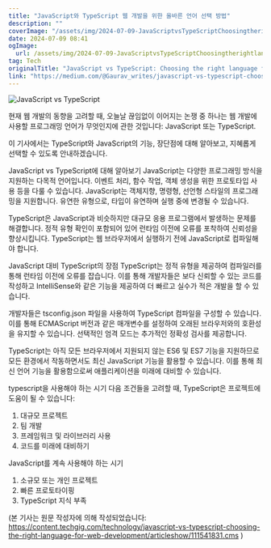 ```yaml
---
title: "JavaScript와 TypeScript 웹 개발을 위한 올바른 언어 선택 방법"
description: ""
coverImage: "/assets/img/2024-07-09-JavaScriptvsTypeScriptChoosingtherightlanguageforwebdevelopment_0.png"
date: 2024-07-09 08:41
ogImage:
  url: /assets/img/2024-07-09-JavaScriptvsTypeScriptChoosingtherightlanguageforwebdevelopment_0.png
tag: Tech
originalTitle: "JavaScript vs TypeScript: Choosing the right language for web development"
link: "https://medium.com/@Gaurav_writes/javascript-vs-typescript-choosing-the-right-language-for-web-development-074da0142732"
---
```


![JavaScript vs TypeScript](/assets/img/2024-07-09-JavaScriptvsTypeScriptChoosingtherightlanguageforwebdevelopment_0.png)

현재 웹 개발의 동향을 고려할 때, 오늘날 끊임없이 이어지는 논쟁 중 하나는 웹 개발에 사용할 프로그래밍 언어가 무엇인지에 관한 것입니다: JavaScript 또는 TypeScript.

이 기사에서는 TypeScript와 JavaScript의 기능, 장단점에 대해 알아보고, 지혜롭게 선택할 수 있도록 안내하겠습니다.

JavaScript vs TypeScript에 대해 알아보기
JavaScript는 다양한 프로그래밍 방식을 지원하는 다목적 언어입니다. 이벤트 처리, 함수 작업, 객체 생성을 위한 프로토타입 사용 등을 다룰 수 있습니다. JavaScript는 객체지향, 명령형, 선언형 스타일의 프로그래밍을 지원합니다. 유연한 유형으로, 타입이 유연하며 실행 중에 변경될 수 있습니다.

<div class="content-ad"></div>

TypeScript은 JavaScript과 비슷하지만 대규모 응용 프로그램에서 발생하는 문제를 해결합니다. 정적 유형 확인이 포함되어 있어 런타임 이전에 오류를 포착하여 신뢰성을 향상시킵니다. TypeScript는 웹 브라우저에서 실행하기 전에 JavaScript로 컴파일해야 합니다.

JavaScript 대비 TypeScript의 장점
TypeScript는 정적 유형을 제공하여 컴파일러를 통해 런타임 이전에 오류를 잡습니다. 이를 통해 개발자들은 보다 신뢰할 수 있는 코드를 작성하고 IntelliSense와 같은 기능을 제공하여 더 빠르고 실수가 적은 개발을 할 수 있습니다.

개발자들은 tsconfig.json 파일을 사용하여 TypeScript 컴파일을 구성할 수 있습니다. 이를 통해 ECMAScript 버전과 같은 매개변수를 설정하여 오래된 브라우저와의 호환성을 유지할 수 있습니다. 선택적인 엄격 모드는 추가적인 정확성 검사를 제공합니다.

TypeScript는 아직 모든 브라우저에서 지원되지 않는 ES6 및 ES7 기능을 지원하므로 모든 환경에서 작동하면서도 최신 JavaScript 기능을 활용할 수 있습니다. 이를 통해 최신 언어 기능을 활용함으로써 애플리케이션을 미래에 대비할 수 있습니다.

<div class="content-ad"></div>

typescript을 사용해야 하는 시기
다음 조건들을 고려할 때, TypeScript은 프로젝트에 도움이 될 수 있습니다:

1. 대규모 프로젝트
2. 팀 개발
3. 프레임워크 및 라이브러리 사용
4. 코드를 미래에 대비하기

JavaScript를 계속 사용해야 하는 시기

1. 소규모 또는 개인 프로젝트
2. 빠른 프로토타이핑
3. TypeScript 지식 부족

(본 기사는 원문 작성자에 의해 작성되었습니다: https://content.techgig.com/technology/javascript-vs-typescript-choosing-the-right-language-for-web-development/articleshow/111541831.cms )
